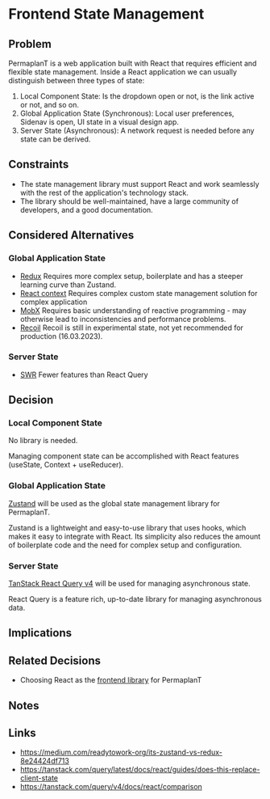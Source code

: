 # Frontend State Management

## Problem

PermaplanT is a web application built with React that requires efficient and flexible state management.
Inside a React application we can usually distinguish between three types of state:

1. Local Component State: Is the dropdown open or not, is the link active or not, and so on.
2. Global Application State (Synchronous): Local user preferences, Sidenav is open, UI state in a visual design app.
3. Server State (Asynchronous): A network request is needed before any state can be derived.

## Constraints

- The state management library must support React and work seamlessly with the rest of the application's technology stack.
- The library should be well-maintained, have a large community of developers, and a good documentation.

## Considered Alternatives

### Global Application State

- [Redux](https://redux.js.org/)
  Requires more complex setup, boilerplate and has a steeper learning curve than Zustand.
- [React context](https://reactjs.org/docs/context.html)
  Requires complex custom state management solution for complex application
- [MobX](https://mobx.js.org/)
  Requires basic understanding of reactive programming - may otherwise lead to inconsistencies and performance problems.
- [Recoil](https://recoiljs.org/)
  Recoil is still in experimental state, not yet recommended for production (16.03.2023).

### Server State

- [SWR](https://github.com/vercel/swr)
  Fewer features than React Query

## Decision

### Local Component State

No library is needed.

Managing component state can be accomplished with React features (useState, Context + useReducer).

### Global Application State

[Zustand](https://github.com/pmndrs/zustand) will be used as the global state management library for PermaplanT.

Zustand is a lightweight and easy-to-use library that uses hooks, which makes it easy to integrate with React.
Its simplicity also reduces the amount of boilerplate code and the need for complex setup and configuration.

### Server State

[TanStack React Query v4](https://www.npmjs.com/package/@tanstack/react-query) will be used for managing asynchronous state.

React Query is a feature rich, up-to-date library for managing asynchronous data.

## Implications

## Related Decisions

- Choosing React as the [frontend library](./frontend_ui_framework.md) for PermaplanT

## Notes

## Links

- https://medium.com/readytowork-org/its-zustand-vs-redux-8e24424df713
- https://tanstack.com/query/latest/docs/react/guides/does-this-replace-client-state
- https://tanstack.com/query/v4/docs/react/comparison
